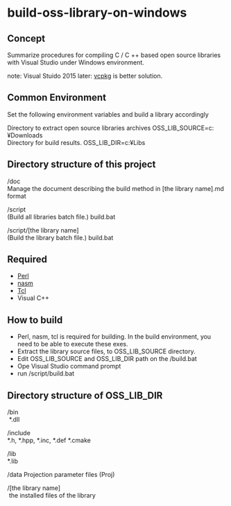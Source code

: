 # build-oss-library-on-windows
## Concept

Summarize procedures for compiling C / C ++ based open source libraries with Visual Studio under Windows environment. 

note: Visual Stuido 2015 later: [vcpkg](https://github.com/Microsoft/vcpkg/tree/master/ports) is better solution.

## Common Environment
Set the following environment variables and build a library accordingly 

Directory to extract open source libraries archives 
OSS_LIB_SOURCE=c:¥Downloads  
Directory for build results.
OSS_LIB_DIR=c:¥Libs  

## Directory structure of this project
/doc  
 Manage the document describing the build method in [the library name].md format 
 
/script  
 (Build all libraries batch file.) 
 build.bat  
 
/script/[the library name]  
  (Build the library batch file.) 
  build.bat  
  
## Required
 - [Perl](https://www.activestate.com/activeperl)
 - [nasm](http://www.nasm.us/)
 - [Tcl](https://www.activestate.com/activetcl)
 - Visual C++
 
## How to build
 
 - Perl, nasm, tcl is required for building. In the build environment, you need to be able to execute these exes.
 - Extract the library source files, to OSS_LIB_SOURCE directory.
 - Edit OSS_LIB_SOURCE and OSS_LIB_DIR path on the /build.bat
 - Ope Visual Studio command prompt
 - run /script/build.bat 

## Directory structure of OSS_LIB_DIR
/bin  
  \*.dll 

/include  
 \*.h, \*.hpp, \*.inc, \*.def \*.cmake 

/lib  
 \*.lib

/data
  Projection parameter files (Proj)  

/[the library name]  
  the installed files of the library  
  
